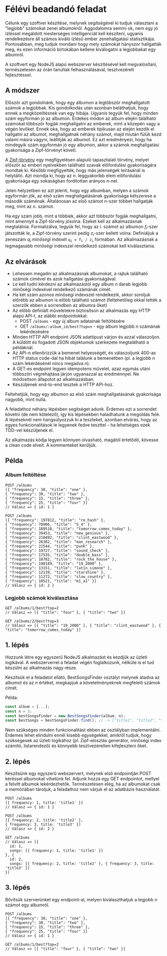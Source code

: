 # Félévi beadandó feladat

Célunk egy szoftver készítése, melynek segítségével ki tudjuk választani a "legjobb" számokat zenei albumokról. Aggodalomra semmi ok, nem egy jó ízléssel megáldott mesterséges intelligenciát kell készíteni, ugyanis rendelkezésre áll számos kiváló ízlésű ember zenehallgatási statisztikája. Pontosabban, meg tudjuk mondani hogy mely számokat hányszor hallgatták meg, és ezen információ birtokában kellene kiválogatni a legjobbakat egy albumról.

A szoftvert egy NodeJS alapú webszerver készítésével kell megvalósítani, természetesen az órán tanultak felhasználásával, tesztvezérelt fejlesztéssel.

## A módszer

Először azt gondolnánk, hogy egy albumon a legtöbször meghallgatott számok a legjobbak. Kis gondolkodás után azonban beláthatjuk, hogy ennek a megközelítésnek van egy hibája. Ugyanis tegyük fel, hogy minden szám egyformán jó az albumon. Érdekes módon az album elején található számokat többször fogják meghallgatni az emberek, mint a közepén vagy a végén levőket. Ennek oka, hogy az emberek tipikusan az elején kezdik el hallgatni az albumot, meghallgatnak néhány számot, majd miután fülük kezd valami másra vágyni, leállítják az albumot. Ez azt eredményezi, hogy ha mindegyik szám egyformán jó egy albumon, akkor a számok meghallgatási gyakorisága a Zipf-törvényt követi.

A [Zipf-törvény](https://plus.maths.org/content/mystery-zipf) egy megfigyelésen alapuló tapasztalati törvény, melyet először az emberi nyelvekben található szavak előfordulási gyakoriságára mondtak ki. Később megfigyelték, hogy más jelenségek leírásánál is helytálló. Azt mondja ki, hogy az *n*. leggyakoribb elem előfordulási gyakorisága egy sokaságban fordítottan arányos *n*-nel.

Jelen helyzetben ez azt jelenti, hogy egy albumban, melyen a számok egyformán jók, az első szám meghallgatásának gyakorisága kétszerese a második száménak. Általánosan az első számot *n*-szer többet hallgatják meg, mint az *n*. számot.

Ha egy szám jobb, mint a többiek, akkor azt többször fogják meghallgatni, mint amennyit a Zipf-törvény jósolna. Ezeket kell az alkalmazásnak megtalálnia. Formalizálva, tegyük fel, hogy az *i*. számot az albumon *f<sub>i</sub>*-szer játszották le, a Zipf-törvény szerint pedig *z<sub>i</sub>*-szer kellett volna. Definiáljuk a zeneszám *q<sub>i</sub>* *minőségi indexét* <code>q<sub>i</sub> = f<sub>i</sub> / z<sub>i</sub></code> formában. Az alkalmazásnak a legmagasabb minőségi indexszel rendelkező számokat kell kiválasztania.

## Az elvárások

- Lehessen megadni az alkalmazásnak albumokat, a rajtuk található számok címével és azok hallgatási gyakoriságával.
- Le kell tudni kérdezni az alkalmazástól egy album *n* darab legjobb minőségi indexével rendelkező számának címét.
- Ha két szám azonos minőségi indexszel rendelkezik, akkor soroljuk előrébb az albumon is előbb található számot (feltehetőleg okkal tették a szerzők ebben a sorrendben az albumra őket)
- Az előbb definiált műveletekre biztosítson az alkalmazás egy HTTP alapú API-t, az alábbi endpointokkal:
  - POST `/albums` - egy új album adatainak feltöltésére
  - GET `/albums/:album_id/best?top=n` - egy album legjobb *n* számának lekérdezésére
- Minden HTTP API endpoint JSON adattípust várjon és azzal válaszoljon. A küldött és fogadott JSON objektumok szerkezete megtalálható a példáknál.
- Az API-n ellenőrizzük a bemenet helyességét, és válaszoljunk 400-as HTTP status code-dal ha hibát találunk a bemenetben (pl. a legjobb *n* szám lekérdésénél nincs megadva *n*).
- A GET-es endpoint legyen idempotens művelet, azaz egymás utáni többszöri végrehajtása járjon ugyanazzal az eredménnyel. Ne módosítson állapotot az alkalmazásban.
- Készüljenek end-to-end tesztek a HTTP API-hoz.

Feltehetjük, hogy egy albumon az első szám meghallgatásának gyakorisága nagyobb, mint nulla.

A feladathoz néhány lépésben segítséget adunk. Érdemes ezt a sorrendet követni (de nem kötelező), így kis lépésekben haladhatunk a megoldás felé. A lépéseknél nem hangsúlyozzuk ki a teszteket, azonban elvárás, hogy az egyes funkcionalitások le legyenek fedve teszttel - ha lehetséges ezek TDD-vel készüljenek el.

Az alkalmazás kódja legyen könnyen olvasható, magától értetődő, kövesse a clean code elveit. A kommenteket kerüljük.

## Példa

### Album feltöltése

```
POST /albums
[{ "frequency": 30, "title": "one" },
{ "frequency": 30, "title": "two" },
{ "frequency": 15, "title": "three" },
{ "frequency": 25, "title": "four" }]
// Válasz => { id: 1 }

POST /albums
[{ "frequency": 197812, "title": "re_hash" },
{ "frequency": 78906, "title": "5_4" },
{ "frequency": 189518, "title": "tomorrow_comes_today" },
{ "frequency": 39453, "title": "new_genious" },
{ "frequency": 210492, "title": "clint_eastwood" },
{ "frequency": 26302, "title": "man_research" },
{ "frequency": 22544, "title": "punk" },
{ "frequency": 19727, "title": "sound_check" },
{ "frequency": 17535, "title": "double_bass" },
{ "frequency": 18782, "title": "rock_the_house" },
{ "frequency": 198189, "title": "19_2000" },
{ "frequency": 13151, "title": "latin_simone" },
{ "frequency": 12139, "title": "starshine" },
{ "frequency": 11272, "title": "slow_country" },
{ "frequency": 10521, "title": "m1_a1" }]
// Válasz => { id: 2 }
```


### Legjobb számok kiválasztása

```
GET /albums/1/best?top=2
// Válasz => [{ "title": "four" }, { "title": "two" }]

GET /albums/2/best?top=3
// Válasz => [{ "title": "19_2000" }, { "title": "clint_eastwood" }, { "title": "tomorrow_comes_today" }]
```

## 1. lépés

Hozzunk létre egy egyszerű NodeJS alkalmazást és kezdjük az üzleti logikával. A webszerverrel a feladat végén foglalkozunk, nélküle is el tud készülni az alkalmazás nagy része.

Készítsük el a feladatot ellátó, BestSongsFinder osztályt melynek átadva az albumot és az *n* értéket, megkapjuk a követelményeknek megfelelő számok címét.

Példa:
```javascript
const album = [...];
const n = 3;
const bestSongsFinder = new BestSongsFinder(album, n);
const bestSongs = bestSongsFinder.find(); // -> ["title1", "title2", "title3"]
```

Nem szükséges minden funkcionalitást ebben az osztályban implementálni. Érdemes lehet elindulni ennél kisebb egységekkel, amikről tudjuk, hogy szükségesek az üzleti logikához (pl. Zipf-eloszlás generátor, minőségi index számító, listarendező) és könnyebb tesztvezérelten kifejleszteni őket.

## 2. lépés

Készítsünk egy egyszerű webszervert, melynek első endpointján POST kéréssel albumokat vihetünk fel. Adjunk hozzá egy GET endpointot, mellyel a felvitt albumok lekérdezhetők. Természetesen elég, ha az albumokat csak a memóriában tároljuk, a feladathoz nem várjuk el az adatbázis használatát.

```
POST /albums
[{ frequency: 1, title: 'title1' }]
// Válasz => { id: 1 }

POST /albums
[{ frequency: 2, title: 'title2' },
{ frequency: 3, title: 'title3' }]
// Válasz => { id: 2 }

GET /albums
// Válasz => [{
  id: 1,
  songs: [{ frequency: 1, title: 'title1' }]
}, {
  id: 2,
  songs: [{ frequency: 2, title: 'title2' }, { frequency: 3, title: 'title3' }]
}]
```


## 3. lépés

Bővítsük szerverünket egy endpoint-al, melyen kiválaszthatjuk a legjobb *n* számot egy albumról.

```
POST /albums
[{ "frequency": 30, "title": "one" },
{ "frequency": 30, "title": "two" },
{ "frequency": 15, "title": "three" },
{ "frequency": 25, "title": "four" }]
// Válasz => { id: 1 }

GET /albums/1/best?top=2
// Válasz => [{ "title": "four" }, { "title": "two" }]
```
